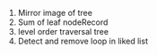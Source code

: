 1. Mirror image of tree
2. Sum of leaf nodeRecord
3. level order traversal tree
4. Detect and remove loop in liked list